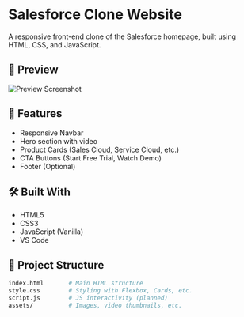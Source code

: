 # Salesforce Clone Website

A responsive front-end clone of the Salesforce homepage, built using HTML, CSS, and JavaScript.

## 📸 Preview

![Preview Screenshot](assets/images/screenshot.png)

## 🚀 Features

- Responsive Navbar
- Hero section with video
- Product Cards (Sales Cloud, Service Cloud, etc.)
- CTA Buttons (Start Free Trial, Watch Demo)
- Footer (Optional)

## 🛠️ Built With

- HTML5
- CSS3
- JavaScript (Vanilla)
- VS Code

## 📂 Project Structure

```bash
index.html       # Main HTML structure
style.css        # Styling with Flexbox, Cards, etc.
script.js        # JS interactivity (planned)
assets/          # Images, video thumbnails, etc.
